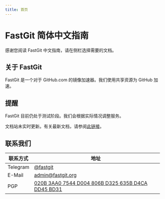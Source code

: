 ```yaml
---
title: 首页
---
```


# FastGit 简体中文指南

感谢您阅读 FastGit 中文指南，请在侧栏选择需要的文档。

## 关于 FastGit

FastGit 是一个对于 GitHub.com 的镜像加速器。我们使用共享资源为 GitHub 加速。

## 提醒

FastGit 目前仍处于测试阶段。我们会根据实际情况调整服务。

文档站未实时更新。有关最新文档，请参阅[此链接](https://github.com/fastgitorg/document)。

## 联系我们

| 联系方式 | 地址 |
| ------- | ---- |
| Telegram | [@fastgit](https://t.me/fastgit) |
| E-Mail | [admin@fastgit.org](mailto:admin@fastgit.org) |
| PGP | [020B 3AA0 7544 D004 806B D325 635B D4CA DD45 BD31](https://raw.githubusercontent.com/FastGitORG/PGP/main/public.asc) |
